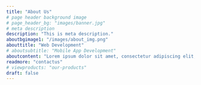 ```yaml
---
title: "About Us"
# page header background image
# page_header_bg: "images/banner.jpg"
# meta description
description: "This is meta description."
aboutbgimage1: "/images/about_img.png"
abouttitle: "Web Development"
# aboutsubtitle: "Mobile App Development"
aboutcontent: "Lorem ipsum dolor sit amet, consectetur adipiscing elit, sed do eiusmod tempor incididunt ut labore et dolore magna aliqua. Ut enim ad minim veniam, quis nostrud exercitation ullamco laboris nisi ut aliquip ex ea commodo "
readmore: "contactus"
# viewproducts: "our-products"
draft: false
---
```


